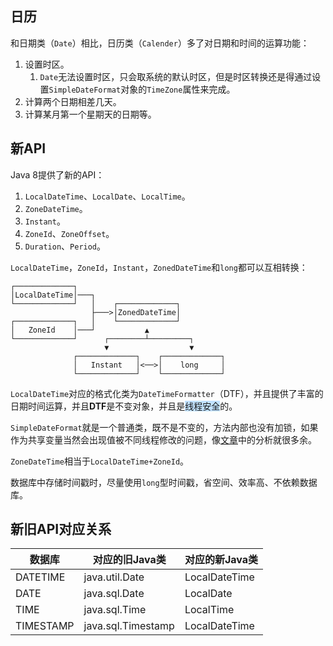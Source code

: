 ## 日历

和日期类（`Date`）相比，日历类（`Calender`）多了对日期和时间的运算功能：

1. 设置时区。
   1. `Date`无法设置时区，只会取系统的默认时区，但是时区转换还是得通过设置`SimpleDateFormat`对象的`TimeZone`属性来完成。
2. 计算两个日期相差几天。
3. 计算某月第一个星期天的日期等。



## 新API

Java 8提供了新的API：

1. `LocalDateTime`、`LocalDate`、`LocalTime`。
2. `ZoneDateTime`。
3. `Instant`。
4. `ZoneId`、`ZoneOffset`。
5. `Duration`、`Period`。

`LocalDateTime`，`ZoneId`，`Instant`，`ZonedDateTime`和`long`都可以互相转换：

```
┌─────────────┐
│LocalDateTime│───┐
└─────────────┘   │    ┌─────────────┐
				  ├───>│ZonedDateTime│
┌─────────────┐   │    └─────────────┘
│   ZoneId    │───┘           ▲
└─────────────┘      ┌────────┴─────────┐
					 ▼                  ▼
              ┌─────────────┐    ┌─────────────┐
              │   Instant   │<──>│    long     │
              └─────────────┘    └─────────────┘
```

`LocalDateTime`对应的格式化类为`DateTimeFormatter`（DTF），并且提供了丰富的日期时间运算，并且**DTF**是不变对象，并且是<span style=background:#c2e2ff>线程安全</span>的。

`SimpleDateFormat`就是一个普通类，既不是不变的，方法内部也没有加锁，如果作为共享变量当然会出现值被不同线程修改的问题，像[文章](https://mp.weixin.qq.com/s?__biz=MzI0NjUxNTY5Nw==&mid=2247484707&idx=1&sn=3eea7537f43fcf0cd646d9bc64fd657f&chksm=e9bf57bddec8deab4ffea25c68197d82c1b46ba58ad0963c9fc0ee6d79f9c47c29660875187f&scene=21#wechat_redirect)中的分析就很多余。

`ZoneDateTime`相当于`LocalDateTime+ZoneId`。

数据库中存储时间戳时，尽量使用`long`型时间戳，省空间、效率高、不依赖数据库。



## 新旧API对应关系

| 数据库    | 对应的旧Java类     | 对应的新Java类 |
| --------- | ------------------ | -------------- |
| DATETIME  | java.util.Date     | LocalDateTime  |
| DATE      | java.sql.Date      | LocalDate      |
| TIME      | java.sql.Time      | LocalTime      |
| TIMESTAMP | java.sql.Timestamp | LocalDateTime  |

